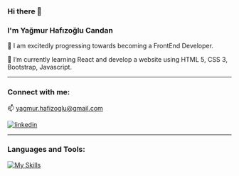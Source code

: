 ### Hi there 👋


### I'm Yağmur Hafızoğlu Candan

👀 I am excitedly progressing towards becoming a FrontEnd Developer.

🌱 I’m currently learning React and develop a website using HTML 5, CSS 3, Bootstrap, Javascript. 

**********

### Connect with me:
📫 yagmur.hafizoglu@gmail.com

[![linkedin](https://img.shields.io/badge/Linkedin-000000?style=for-the-badge&logo=Linkedin&logoColor=white)](https://www.linkedin.com/in/yağmurhafızoğlu/)

********

### Languages and Tools:

[![My Skills](https://skills.thijs.gg/icons?i=html,css,bootstrap,js,react,sass,jquery,nodejs,ts,vscode)](https://skills.thijs.gg)

    
